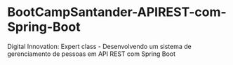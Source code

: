 # BootCampSantander-APIREST-com-Spring-Boot
Digital Innovation: Expert class - Desenvolvendo um sistema de gerenciamento de pessoas em API REST com Spring Boot

